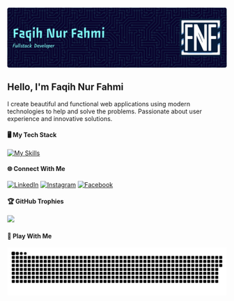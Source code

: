 ![](img/banner.png)

## Hello, I'm Faqih Nur Fahmi

I create beautiful and functional web applications using modern technologies to help and solve the problems. Passionate about user experience and innovative solutions.

#### 🖥️ My Tech Stack

[![My Skills](https://skillicons.dev/icons?i=html,css,js,ts,react,next,nodejs,express,python&perline=10)](https://skillicons.dev)

#### 🌐 Connect With Me

[![LinkedIn](https://img.shields.io/badge/LinkedIn-%230077B5.svg?logo=linkedin&logoColor=white)](https://www.linkedin.com/in/faqih-nur-fahmi-b51bb1ab) [![Instagram](https://img.shields.io/badge/Instagram-%23E4405F.svg?logo=Instagram&logoColor=white)](https://www.instagram.com/faqih.fnf) [![Facebook](https://img.shields.io/badge/Facebook-%231877F2.svg?logo=Facebook&logoColor=white)](https://facebook.com/crash.fahmi)

#### 🏆 GitHub Trophies

![](https://github-profile-trophy.vercel.app/?username=faqihfnf&theme=radical&no-frame=false&no-bg=true&margin-w=4)

#### 🐍 Play With Me

<img src="https://raw.githubusercontent.com/faqihfnf/faqihfnf/output/snake.svg" alt="Snake animation" />

###
